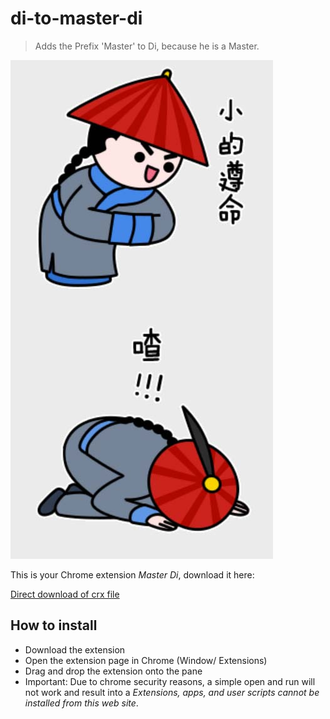 di-to-master-di
================

> Adds the Prefix 'Master' to Di, because he is a Master.

![](master.jpg)

This is your Chrome extension *Master Di*, download it here:

[Direct download of crx file](./master-di-chrome-extension.crx)

## How to install
- Download the extension
- Open the extension page in Chrome (Window/ Extensions)
- Drag and drop the extension onto the pane
 -  Important: Due to chrome security reasons, a simple open and run will not work and result into a
_Extensions, apps, and user scripts cannot be installed from this web site_.
